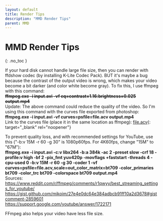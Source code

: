 ```yaml
---
layout: default
title: Render Tips
description: "MMD Render Tips"
parent: MMD
---
```


# MMD Render Tips
{: .no_toc }


If your hard disk cannot handle large file size, then you can render with ffdshow codec (by installing K-Lite Codec Pack). BUT it's maybe a bug because the contrast of the output video is wrong, which makes your video become a bit darker (and color white become gray). To fix this, I use ffmpeg with this command:<br>
~~**ffmpeg.exe -i input.avi -vf eq=contrast=1.16:brightness=0.025 output.mp4**~~<br>
Update: The above command could reduce the quality of the video. So I'm using this command with the curves file exported from photoshop:<br>
**ffmpeg.exe -i input.avi -vf curves=psfile=file.acv output.mp4**<br>
Link to the curves file (place it in the same location as ffmpeg): [file.acv](https://mega.nz/file/dUNgXTDC#0r3fzkc6mccffahHje7prH5276ugDdEBpctFy7iO0p0){: target="_blank" rel="noopener"}<br>

To prevent quality loss, and with recommended settings for YouTube, use this ("-b:v 15M -r 60 -g 30" is 1080p60fps. For 4K60fps, change "15M" to "67M"):<br>
**ffmpeg.exe -i input.avi -c:v libx264 -b:a 384k -ac 2 -preset slow -crf 18 -profile:v high -bf 2 -pix_fmt yuv420p -movflags +faststart -threads 4 -cpu-used 0 -b:v 15M -r 60 -g 30 -coder 1 -vf curves=psfile=file.acv,scale=out_color_matrix=bt709 -color_primaries bt709 -color_trc bt709 -colorspace bt709 output.mp4**<br>
Sources:<br>
https://www.reddit.com/r/ffmpeg/comments/r1qwyy/best_streaming_settings_for_youtube/<br>
https://gist.github.com/mikoim/27e4e0dc64e384adbcb91ff10a2d3678#gistcomment-2859601<br>
https://support.google.com/youtube/answer/1722171<br>


FFmpeg also helps your video have less file size.
